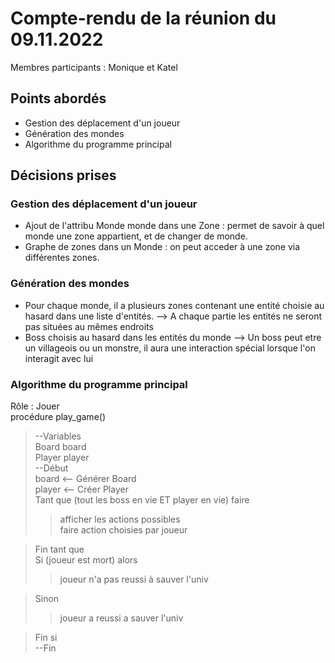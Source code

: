 # Compte-rendu de la réunion du 09.11.2022
Membres participants :
Monique et Katel

## Points abordés
* Gestion des déplacement d'un joueur
* Génération des mondes
* Algorithme du programme principal

## Décisions prises
### Gestion des déplacement d'un joueur
* Ajout de l'attribu Monde monde dans une Zone : permet de savoir à quel monde une zone appartient, et de changer de monde.
* Graphe de zones dans un Monde :
on peut acceder à une zone via différentes zones.

### Génération des mondes
* Pour chaque monde, il a plusieurs zones contenant une entité choisie au hasard dans une liste d'entités.
--> A chaque partie les entités ne seront pas situées au mêmes endroits
* Boss choisis au hasard dans les entités du monde
--> Un boss peut etre un villageois ou un monstre, il aura une interaction spécial lorsque l'on interagit avec lui 

### Algorithme du programme principal
Rôle : Jouer<br/>
procédure play_game()<br/>
> --Variables<br/>
Board board<br/>
Player player<br/>
--Début<br/>
board <-- Générer Board <br/>
player <-- Créer Player<br/>
Tant que (tout les boss en vie ET player en vie) faire<br/>
>>afficher les actions possibles<br/>
faire action choisies par joueur<br/>

>Fin tant que<br/>
Si (joueur est mort) alors<br/>
>>joueur n'a pas reussi à sauver l'univ<br/>

>Sinon<br/>
>>joueur a reussi a sauver l'univ<br/>

>Fin si<br/>
--Fin<br/>
